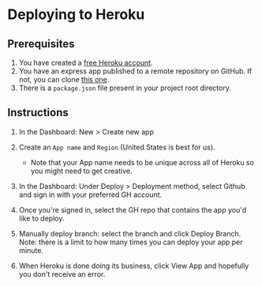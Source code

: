 # Deploying to Heroku
## Prerequisites
1. You have created a [free Heroku account](https://signup.heroku.com/).
2. You have an express app published to a remote repository on GitHub. If not, you can clone [this one](https://github.com/sait-wbdv/hello-express).
3. There is a `package.json` file present in your project root directory.

## Instructions
1. In the Dashboard: New > Create new app
2. Create an `App name` and `Region` (United States is best for us).
    - Note that your App name needs to be unique across all of Heroku so you might need to get creative.
    
3. In the Dashboard: Under Deploy > Deployment method, select Github and sign in with your preferred GH account.
4. Once you're signed in, select the GH repo that contains the app you'd like to deploy.
5. Manually deploy branch: select the branch and click Deploy Branch. Note: there is a limit to how many times you can deploy your app per minute.
6. When Heroku is done doing its business, click View App and hopefully you don't receive an error.